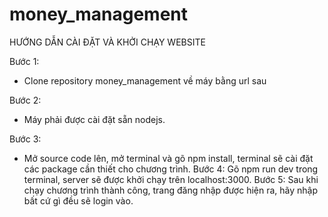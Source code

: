# money_management

HƯỚNG DẪN CÀI ĐẶT VÀ KHỞI CHẠY WEBSITE

Bước 1:
- Clone repository money_management về máy bằng url sau

Bước 2:
- Máy phải được cài đặt sẵn nodejs.


Bước 3:
- Mở source code lên, mở terminal và gõ npm install, terminal sẽ cài đặt các package cần thiết cho chương trình.
Bước 4: Gõ npm run dev trong terminal, server sẽ được khởi chạy trên localhost:3000.
Bước 5: Sau khi chạy chương trình thành công, trang đăng nhập được hiện ra, hãy nhập bất cứ gì đều sẽ login vào.
